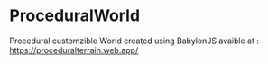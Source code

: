 # ProceduralWorld

Procedural customzible World created using BabylonJS avaible at : https://proceduralterrain.web.app/

